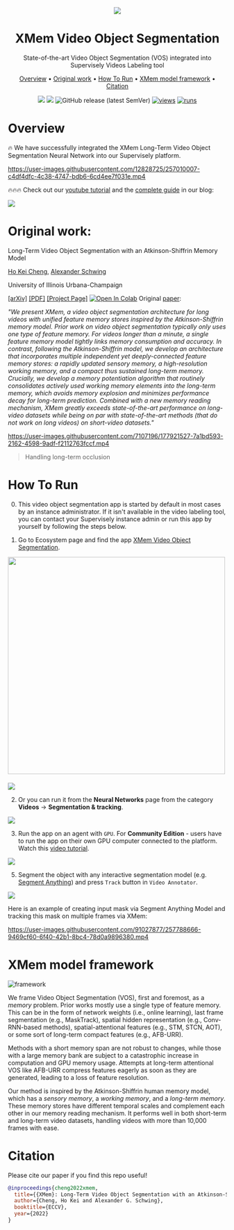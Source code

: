 <div align="center" markdown>

<img src="https://github.com/supervisely-ecosystem/XMem/assets/119248312/67188dc4-cc6b-47bd-b62e-d3d2b71ad7ac"/>  

# XMem Video Object Segmentation

State-of-the-art Video Object Segmentation (VOS) integrated into Supervisely Videos Labeling tool

<p align="center">
  <a href="#overview">Overview</a> •
  <a href="#original-work">Original work</a> •
  <a href="#how-to-run">How To Run</a> •
  <a href="#xmem-model-framework">XMem model framework</a> •
  <a href="#citation">Citation</a>
</p>

[![](https://img.shields.io/badge/supervisely-ecosystem-brightgreen)](https://ecosystem.supervisely.com/apps/supervisely-ecosystem/xmem/supervisely_integration/serve)
[![](https://img.shields.io/badge/slack-chat-green.svg?logo=slack)](https://supervisely.com/slack)
![GitHub release (latest SemVer)](https://img.shields.io/github/v/release/supervisely-ecosystem/XMem)
[![views](https://app.supervisely.com/img/badges/views/supervisely-ecosystem/xmem/supervisely_integration/serve.png)](https://supervisely.com)
[![runs](https://app.supervisely.com/img/badges/runs/supervisely-ecosystem/xmem/supervisely_integration/serve.png)](https://supervisely.com)

</div>

# Overview
🔥 We have successfully integrated the XMem Long-Term Video Object Segmentation Neural Network into our Supervisely platform.

https://user-images.githubusercontent.com/12828725/257010007-c4df4dfc-4c38-4747-bdb6-6cd4ee7f031e.mp4

🔥🔥🔥 Check out our [youtube tutorial](https://youtu.be/PQCdLCN7uCo) and the [complete guide](https://supervisely.com/blog/xmem-segment-anything-video-object-segmentation/)  in our blog:

<a href="https://youtu.be/PQCdLCN7uCo" target="_blank"><img src="https://github.com/supervisely-ecosystem/XMem/assets/106374579/c4c18f53-27f0-4469-8a07-f59404199e64"/></a>

# Original work:

Long-Term Video Object Segmentation with an Atkinson-Shiffrin Memory Model

[Ho Kei Cheng](https://hkchengrex.github.io/), [Alexander Schwing](https://www.alexander-schwing.de/)

University of Illinois Urbana-Champaign

[[arXiv]](https://arxiv.org/abs/2207.07115) [[PDF]](https://arxiv.org/pdf/2207.07115.pdf) [[Project Page]](https://hkchengrex.github.io/XMem/) [![Open In Colab](https://colab.research.google.com/assets/colab-badge.svg)](https://colab.research.google.com/drive/1RXK5QsUo2-CnOiy5AOSjoZggPVHOPh1m?usp=sharing)
Original [paper](https://arxiv.org/pdf/2207.07115.pdf):

*"We present XMem, a video object segmentation architecture for long videos with unified feature memory stores inspired by the Atkinson-Shiffrin memory model. Prior work on video object segmentation typically only uses one type of feature memory. For videos longer than a minute, a single feature memory model tightly links memory consumption and accuracy. In contrast, following the Atkinson-Shiffrin model, we develop an architecture that incorporates multiple independent yet deeply-connected feature memory stores: a rapidly updated sensory memory, a high-resolution working memory, and a compact thus sustained long-term memory. Crucially, we develop a memory potentiation algorithm that routinely consolidates actively used working memory elements into the long-term memory, which avoids memory explosion and minimizes performance decay for long-term prediction. Combined with a new memory reading mechanism, XMem greatly exceeds state-of-the-art performance on long-video datasets while being on par with state-of-the-art methods (that do not work on long videos) on short-video datasets."*

https://user-images.githubusercontent.com/7107196/177921527-7a1bd593-2162-4598-9adf-f2112763fccf.mp4
>Handling long-term occlusion

# How To Run

0. This video object segmentation app is started by default in most cases by an instance administrator. If it isn't available in the video labeling tool, you can contact your Supervisely instance admin or run this app by yourself by following the steps below.

1. Go to Ecosystem page and find the app [XMem Video Object Segmentation](https://ecosystem.supervisely.com/apps/xmem/supervisely_integration/serve).  


<img data-key="sly-module-link" data-module-slug="supervisely-ecosystem/xmem/supervisely_integration/serve" src="https://github.com/supervisely-ecosystem/XMem/assets/119248312/bdcd22bc-b67a-4597-8b1c-4f9baa913717" width="500px" style='padding-bottom: 20px'/> 

<br>

<img src="https://github.com/supervisely-ecosystem/XMem/assets/119248312/b1227abd-ac72-4ef0-b8d3-fb3e186839ed"/>


2. Or you can run it from the **Neural Networks** page from the category **Videos** -> **Segmentation & tracking**.

<img src="https://github.com/supervisely-ecosystem/XMem/assets/119248312/314789ab-657c-4279-837c-03bc58bc4fb7"/>

3. Run the app on an agent with `GPU`. For **Community Edition** - users have to run the app on their own GPU computer connected to the platform. Watch this [video tutorial](https://youtu.be/aO7Zc4kTrVg).

<img src="https://github.com/supervisely-ecosystem/XMem/assets/119248312/78a4a760-df76-4fcf-a6a0-049fa213e55f"/>

5. Segment the object with any interactive segmentation model (e.g. [Segment Anything](https://ecosystem.supervisely.com/apps/serve-segment-anything-model)) and press `Track` button in `Video Annotator`.

<img src="https://github.com/supervisely-ecosystem/XMem/assets/119248312/b6dc0f9e-1822-4862-9c65-83aaf629fb05"/>

Here is an example of creating input mask via Segment Anything Model and tracking this mask on multiple frames via XMem:

https://user-images.githubusercontent.com/91027877/257788666-9469cf60-6f40-42b1-8bc4-78d0a9896380.mp4

# XMem model framework

![framework](https://imgur.com/ToE2frx.jpg)

We frame Video Object Segmentation (VOS), first and foremost, as a *memory* problem.
Prior works mostly use a single type of feature memory. This can be in the form of network weights (i.e., online learning), last frame segmentation (e.g., MaskTrack), spatial hidden representation (e.g., Conv-RNN-based methods), spatial-attentional features (e.g., STM, STCN, AOT), or some sort of long-term compact features (e.g., AFB-URR).

Methods with a short memory span are not robust to changes, while those with a large memory bank are subject to a catastrophic increase in computation and GPU memory usage. Attempts at long-term attentional VOS like AFB-URR compress features eagerly as soon as they are generated, leading to a loss of feature resolution.

Our method is inspired by the Atkinson-Shiffrin human memory model, which has a *sensory memory*, a *working memory*, and a *long-term memory*. These memory stores have different temporal scales and complement each other in our memory reading mechanism. It performs well in both short-term and long-term video datasets, handling videos with more than 10,000 frames with ease.

# Citation 

Please cite our paper if you find this repo useful!

```bibtex
@inproceedings{cheng2022xmem,
  title={{XMem}: Long-Term Video Object Segmentation with an Atkinson-Shiffrin Memory Model},
  author={Cheng, Ho Kei and Alexander G. Schwing},
  booktitle={ECCV},
  year={2022}
}
```

